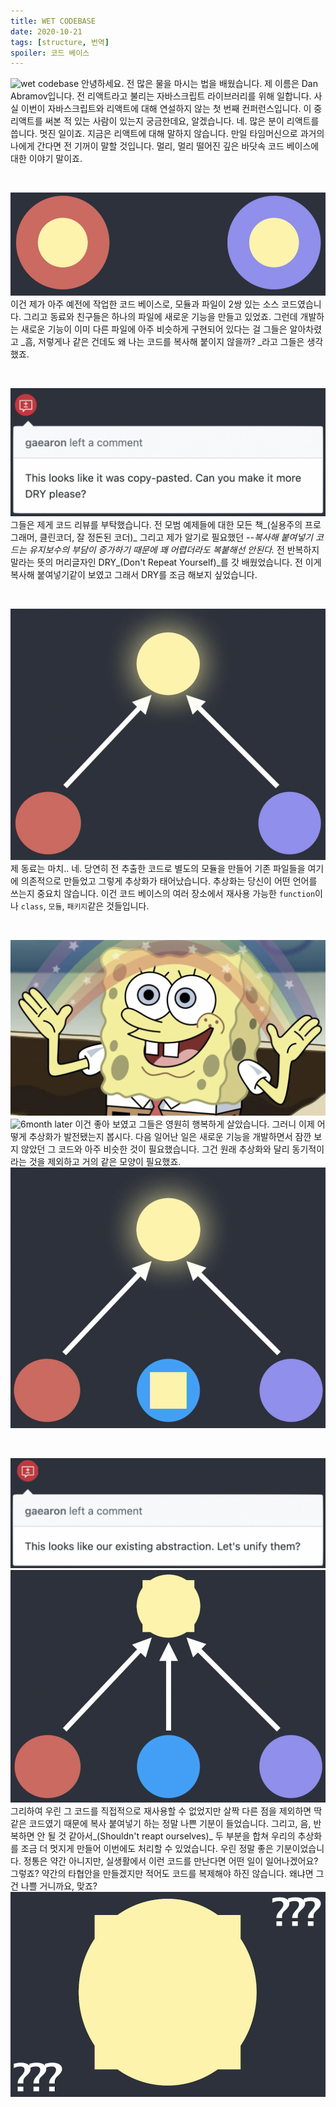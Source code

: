 ```yaml
---
title: WET CODEBASE
date: 2020-10-21
tags: [structure, 번역]
spoiler: 코드 베이스
---
```


![wet codebase](wet-codebase.png)
안녕하세요. 전 많은 물을 마시는 법을 배웠습니다. 제 이름은 Dan Abramov입니다. 전 리액트라고 불리는 자바스크립트 라이브러리를 위해 일합니다. 사실 이번이 자바스크립트와 리액트에 대해 연설하지 않는 첫 번째 컨퍼런스입니다. 이 중 리액트를 써본 적 있는 사람이 있는지 궁금한데요, 알겠습니다. 네. 많은 분이 리액트를 씁니다. 멋진 일이죠. 지금은 리액트에 대해 말하지 않습니다. 만일 타임머신으로 과거의 나에게 간다면 전 기꺼이 말할 것입니다. 멀리, 멀리 떨어진 깊은 바닷속 코드 베이스에 대한 이야기 말이죠.

&nbsp;

![basic codebase](basic-codebase.png)
이건 제가 아주 예전에 작업한 코드 베이스로, 모듈과 파일이 2쌍 있는 소스 코드였습니다. 그리고 동료와 친구들은 하나의 파일에 새로운 기능을 만들고 있었죠. 그런데 개발하는 새로운 기능이 이미 다른 파일에 아주 비슷하게 구현되어 있다는 걸 그들은 알아차렸고 _흠, 저렇게나 같은 건데도 왜 나는 코드를 복사해 붙이지 않을까?
_라고 그들은 생각했죠.

&nbsp;

![suggestion](dry-suggest.png)
그들은 제게 코드 리뷰를 부탁했습니다. 전 모범 예제들에 대한 모든 책_(실용주의 프로그래머, 클린코더, 잘 정돈된 코더)_ 그리고 제가 알기로 필요했던 _--복사해 붙여넣기 코드는 유지보수의 부담이 증가하기 때문에 꽤 어렵더라도 복붙해선 안된다._ 전 반복하지 말라는 뜻의 머리글자인 DRY_(Don't Repeat Yourself)_를 갓 배웠었습니다. 전 이게 복사해 붙여넣기같이 보였고 그래서 DRY를 조금 해보지 싶었습니다.

&nbsp;

![abstracted code](abstraction.png)
제 동료는 마치.. 네. 당연히 전 추출한 코드로 별도의 모듈을 만들어 기존 파일들을 여기에 의존적으로 만들었고 그렇게 추상화가 태어났습니다. 추상화는 당신이 어떤 언어를 쓰는지 중요치 않습니다. 이건 코드 베이스의 여러 장소에서 재사용 가능한 `function`이나 `class`, `모듈`, `패키지`같은 것들입니다.

&nbsp;

![happy ever after](happy-ever-after.png)
![6month later](6m-later.png)
이건 좋아 보였고 그들은 영원히 행복하게 살았습니다. 그러니 이제 어떻게 추상화가 발전됐는지 봅시다. 다음 일어난 일은 새로운 기능을 개발하면서 잠깐 보지 않았던 그 코드와 아주 비슷한 것이 필요했습니다. 그건 원래 추상화와 달리 동기적이라는 것을 제외하고 거의 같은 모양이 필요했죠.
![another problem](another-feature.png)

&nbsp;

![let's unify them](unify-them.png)
![new abstraction](new-abstraction.png)
그리하여 우린 그 코드를 직접적으로 재사용할 수 없었지만 살짝 다른 점을 제외하면 딱 같은 코드였기 때문에 복사 붙여넣기 하는 정말 나쁜 기분이 들었습니다. 그리고, 음, 반복하면 안 될 것 같아서_(Shouldn't reapt ourselves)_ 두 부분을 합쳐 우리의 추상화를 조금 더 멋지게 만들어 이번에도 처리할 수 있었습니다. 우린 정말 좋은 기분이었습니다. 정통은 약간 아니지만, 실생활에서 이런 코드를 만난다면 어떤 일이 일어나겠어요? 그렇죠? 약간의 타협안을 만들겠지만 적어도 코드를 복제해야 하진 않습니다. 왜냐면 그건 나쁠 거니까요, 맞죠?
![new weired abstraction](what-are-we-made.png)